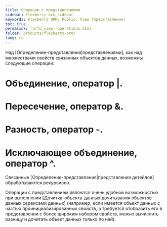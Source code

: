```yaml
---
title: Операции с представлениями
sidebar: flexberry-orm_sidebar
keywords: Flexberry ORM, Public, View (представление)
toc: true
permalink: ru/fo_view--operations.html
folder: products/flexberry-orm/
lang: ru
---
```


Над [Определение-представления|представлениями], как над множествами свойств связанных объектов данных, возможны следующие операции:

#	Объединение, оператор |.

#	Пересечение, оператор &.

#	Разность, оператор -.

#	Исключающее объединение, оператор ^.

Связанные [Определение-представления|представления детейлов] обрабатываются рекурсивно.

Операции с представлением являются очень удобной возможностью при выполнении [Дочитка-объекта-данных|дочитывания объектов данных сервисами данных] (например, если имеется объект данных с частью проинициализированных свойств, а требуется отобразить его в представлении с более широким набором свойств, можно вычислить разницу и дочитать объект данных только по ней).
